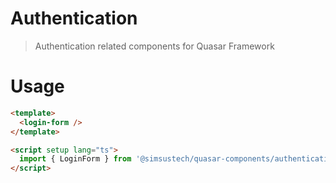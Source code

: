 # Authentication

> Authentication related components for Quasar Framework

# Usage

```html
<template>
  <login-form />
</template>

<script setup lang="ts">
  import { LoginForm } from '@simsustech/quasar-components/authentication'
</script>
```
